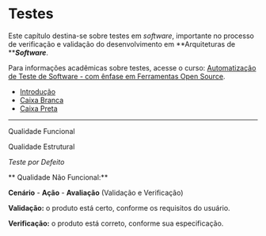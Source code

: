 # Testes

Este capítulo destina-se sobre testes em _software_, importante no processo de verificação e validação do desenvolvimento em **Arquiteturas de **_**Software**_.

Para informações acadêmicas sobre testes, acesse o curso: [Automatização de Teste de Software - com ênfase em Ferramentas Open Source](http://napsol.icmc.usp.br/ats/).

* [Introdução](testes/introducao.md)
* [Caixa Branca](/testes/caixa_branca.md)
* [Caixa Preta](/testes/caixa_preta.md)

---

Qualidade Funcional

Qualidade Estrutural

_Teste por Defeito_

** Qualidade Não Funcional:**

**Cenário** - **Ação** - **Avaliação** \(Validação e Verificação\)

**Validação:** o produto está certo, conforme os requisitos do usuário.

**Verificação:** o produto está correto, conforme sua especificação.

